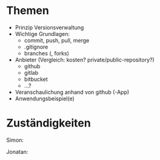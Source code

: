 # Themen #
- Prinzip Versionsverwaltung
- Wichtige Grundlagen:
	- commit, push, pull, merge
	- .gitignore
	- branches (, forks)
- Anbieter (Vergleich: kosten? private/public-repository?)
	- github
	- gitlab
	- bitbucket
	- ...?
- Veranschaulichung anhand von github (-App)
- Anwendungsbeispiel(e)

# Zuständigkeiten #
Simon:

Jonatan:

